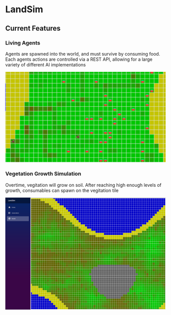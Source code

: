 # LandSim

## Current Features

### Living Agents

Agents are spawned into the world, and must survive by consuming food. Each agents actions are controlled via a REST API, allowing for a large variety of different AI implementations

![](https://github.com/devyndamonster/LandSim/blob/master/Documentation/Images/LandSim-AgentMovement.gif)

### Vegetation Growth Simulation

Overtime, vegitation will grow on soil. After reaching high enough levels of growth, consumables can spawn on the vegitation tile

![](https://raw.githubusercontent.com/devyndamonster/LandSim/master/Documentation/Images/LandSim-VegitationGeneration.png)

